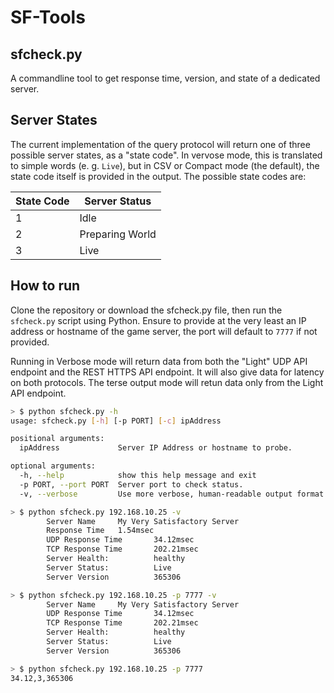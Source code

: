 # SF-Tools
## sfcheck.py
A commandline tool to get response time, version, and state of a dedicated server.

## Server States
The current implementation of the query protocol will return one of three possible server states, as a "state code".  In vervose mode, this is translated to simple words (e. g. `Live`), but in CSV or Compact mode (the default), the state code itself is provided in the output.  The possible state codes are:

| State Code | Server Status   |
|------------|-----------------|
| 1          | Idle            |
| 2          | Preparing World |
| 3          | Live            |

## How to run
Clone the repository or download the sfcheck.py file, then run the `sfcheck.py` script using Python. Ensure to provide at the very least an IP address or hostname of the game server, the port will default to `7777` if not provided.

Running in Verbose mode will return data from both the "Light" UDP API endpoint and the REST HTTPS API endpoint.  It will also give data for latency on both protocols.  The terse output mode will retun data only from the Light API endpoint.

```bash
> $ python sfcheck.py -h 
usage: sfcheck.py [-h] [-p PORT] [-c] ipAddress

positional arguments:
  ipAddress             Server IP Address or hostname to probe.

optional arguments:
  -h, --help            show this help message and exit
  -p PORT, --port PORT  Server port to check status.
  -v, --verbose         Use more verbose, human-readable output format.
```
```bash
> $ python sfcheck.py 192.168.10.25 -v
        Server Name     My Very Satisfactory Server
        Response Time   1.54msec
        UDP Response Time       34.12msec
        TCP Response Time       202.21msec
        Server Health:          healthy
        Server Status:          Live
        Server Version          365306
```

```bash
> $ python sfcheck.py 192.168.10.25 -p 7777 -v
        Server Name     My Very Satisfactory Server
        UDP Response Time       34.12msec
        TCP Response Time       202.21msec
        Server Health:          healthy
        Server Status:          Live
        Server Version          365306
```

```bash
> $ python sfcheck.py 192.168.10.25 -p 7777
34.12,3,365306
```
